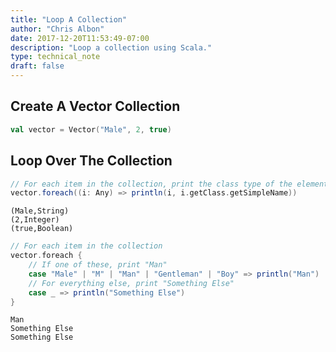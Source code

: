 ```yaml
---
title: "Loop A Collection"
author: "Chris Albon"
date: 2017-12-20T11:53:49-07:00
description: "Loop a collection using Scala."
type: technical_note
draft: false
---
```

## Create A Vector Collection


```scala
val vector = Vector("Male", 2, true)
```

## Loop Over The Collection


```scala
// For each item in the collection, print the class type of the element
vector.foreach((i: Any) => println(i, i.getClass.getSimpleName))
```

    (Male,String)
    (2,Integer)
    (true,Boolean)



```scala
// For each item in the collection
vector.foreach {
    // If one of these, print "Man"
    case "Male" | "M" | "Man" | "Gentleman" | "Boy" => println("Man")
    // For everything else, print "Something Else"
    case _ => println("Something Else")
}
```

    Man
    Something Else
    Something Else

